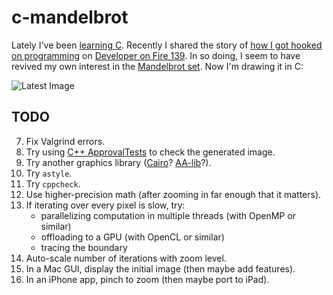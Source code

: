 # c-mandelbrot

Lately I've been [learning C](http://www.schmonz.com/2016/06/18/training-tdd-for-embedded-c/).
Recently I shared the story of
[how I got hooked on programming](http://www.schmonz.com/2007/06/29/when-programming-chose-me/)
on [Developer on Fire 139](http://www.schmonz.com/talk/20160616-developer-on-fire/).
In so doing, I seem to have revived my own interest in the
[Mandelbrot set](https://en.wikipedia.org/wiki/Mandelbrot_set).
Now I'm drawing it in C:

![Latest Image](https://github.com/schmonz/c-mandelbrot/raw/master/pngelbrot.png)

## TODO

7. Fix Valgrind errors.
7. Try using
   [C++ ApprovalTests](https://github.com/approvals/ApprovalTests.cpp)
   to check the generated image.
7. Try another graphics library
   ([Cairo](https://www.cairographics.org/FAQ/#minimal_C_program)?
   [AA-lib](http://aa-project.sourceforge.net/aalib/)?).
7. Try `astyle`.
7. Try `cppcheck`.
7. Use higher-precision math (after zooming in far enough that it matters).
7. If iterating over every pixel is slow, try:
    - parallelizing computation in multiple threads (with OpenMP or similar)
    - offloading to a GPU (with OpenCL or similar)
    - tracing the boundary
7. Auto-scale number of iterations with zoom level.
7. In a Mac GUI, display the initial image (then maybe add features).
7. In an iPhone app, pinch to zoom (then maybe port to iPad).
